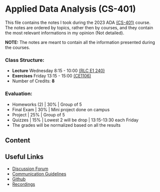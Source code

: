 # Applied Data Analysis (CS-401)

This file contains the notes I took during the 2023 ADA [(CS-401)](https://dlab.epfl.ch/teaching/fall2023/cs401/) course. The notes are ordered by topics, rather then by courses, and they contain the most relevant informations in my opinion (Not detailed).

**NOTE:** The notes are meant to contain all the information presented during the courses.

### Class Structure:
* **Lecture** Wednesday 8:15 - 10:00 [(RLC E1 240)](http://plan.epfl.ch/?lang=fr&room=RLC%20E1%20240)
* **Exercises** Friday 13:15 - 15:00 [(CE1106)](https://plan.epfl.ch/?room==CE%201%20106) 
* Number of Credits: **8**

### Evaluation:
* Homeworks (2) | 30% | Group of 5
* Final Exam | 30% | Mini project done on campus
* Project | 25% | Group of 5
* Quizzes | 15% | Lowest 2 will be drop | 13:15-13:30 each Friday
* The grades will be normalized based on all the results

## Content

## Useful Links
* [Discussion Forum](https://edstem.org/eu/courses/808/discussion/)
* [Communication Guidelines](https://dlab.epfl.ch/teaching/fall2023/cs401/communication-guidelines/)
* [Github](https://github.com/epfl-ada/2023)
* [Recordings](https://mediaspace.epfl.ch/playlist/dedicated/29362/0_aw4n91mr/)